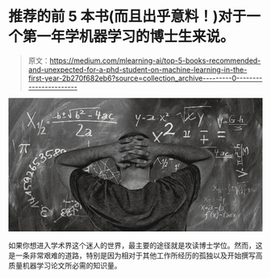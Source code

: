 # 推荐的前 5 本书(而且出乎意料！)对于一个第一年学机器学习的博士生来说。

> 原文：<https://medium.com/mlearning-ai/top-5-books-recommended-and-unexpected-for-a-phd-student-on-machine-learning-in-the-first-year-2b270f682eb6?source=collection_archive---------0----------------------->

![](img/50e4ae4f13f9b3a840fe706faa3a2a7e.png)

如果你想进入学术界这个迷人的世界，最主要的途径就是攻读博士学位。然而，这是一条非常艰难的道路，特别是因为相对于其他工作所经历的孤独以及开始撰写高质量机器学习论文所必需的知识量。